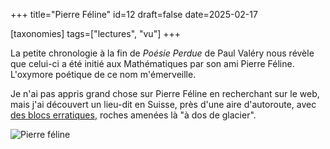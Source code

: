 +++
title="Pierre Féline"
id=12
draft=false
date=2025-02-17

[taxonomies]
tags=["lectures", "vu"]
+++

La petite chronologie à la fin de _Poésie Perdue_ de Paul Valéry nous révèle que celui-ci a été initié aux Mathématiques par son ami Pierre Féline. L'oxymore poétique de ce nom m'émerveille.

<!-- more -->

Je n'ai pas appris grand chose sur Pierre Féline en recherchant sur le web, mais j'ai découvert un lieu-dit en Suisse, près d'une aire d'autoroute, avec [des blocs erratiques](https://www.visinand.ch/Blocs_erratiques/Vaud/Crans-Pierre_Feline/Crans-Pierre_Feline.htm), roches amenées là "à dos de glacier".

![Pierre féline](pierreFeline.jpeg)

